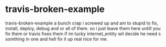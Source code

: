 # travis-broken-example
travis-broken-example
a bunch crap i screwed up and am to stupid to fix, install, deploy, debug and or all of them. so i just leave them here untill you fix them or travis fixes them
if im lucky internet_entity wil decide he need s somthing in one and hell fix it up real nice for me.
